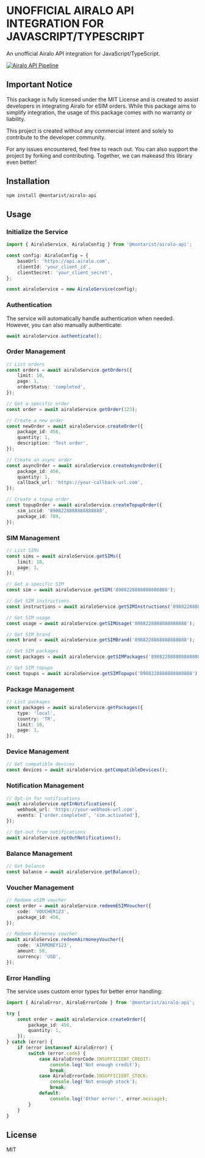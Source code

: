 # UNOFFICIAL AIRALO API INTEGRATION FOR JAVASCRIPT/TYPESCRIPT

An unofficial Airalo API integration for JavaScript/TypeScript.

[![Airalo API Pipeline](https://github.com/montarist/airalo-api/actions/workflows/pipeline.yml/badge.svg)](https://github.com/montarist/airalo-api/actions/workflows/pipeline.yml)

## Important Notice

This package is fully licensed under the MIT License and is created to assist developers in integrating Airalo for eSIM orders. While this package aims to simplify integration, the usage of this package comes with no warranty or liability.

This project is created without any commercial intent and solely to contribute to the developer community.

For any issues encountered, feel free to reach out. You can also support the project by forking and contributing. Together, we can makeasd this library even better!

## Installation

```bash
npm install @montarist/airalo-api
```

## Usage

### Initialize the Service

```typescript
import { AiraloService, AiraloConfig } from '@montarist/airalo-api';

const config: AiraloConfig = {
	baseUrl: 'https://api.airalo.com',
	clientId: 'your_client_id',
	clientSecret: 'your_client_secret',
};

const airaloService = new AiraloService(config);
```

### Authentication

The service will automatically handle authentication when needed. However, you can also manually authenticate:

```typescript
await airaloService.authenticate();
```

### Order Management

```typescript
// List orders
const orders = await airaloService.getOrders({
	limit: 10,
	page: 1,
	orderStatus: 'completed',
});

// Get a specific order
const order = await airaloService.getOrder(123);

// Create a new order
const newOrder = await airaloService.createOrder({
	package_id: 456,
	quantity: 1,
	description: 'Test order',
});

// Create an async order
const asyncOrder = await airaloService.createAsyncOrder({
	package_id: 456,
	quantity: 1,
	callback_url: 'https://your-callback-url.com',
});

// Create a topup order
const topupOrder = await airaloService.createTopupOrder({
	sim_iccid: '8988228888888888888',
	package_id: 789,
});
```

### SIM Management

```typescript
// List SIMs
const sims = await airaloService.getSIMs({
	limit: 10,
	page: 1,
});

// Get a specific SIM
const sim = await airaloService.getSIM('8988228888888888888');

// Get SIM instructions
const instructions = await airaloService.getSIMInstructions('8988228888888888888');

// Get SIM usage
const usage = await airaloService.getSIMUsage('8988228888888888888');

// Get SIM brand
const brand = await airaloService.getSIMBrand('8988228888888888888');

// Get SIM packages
const packages = await airaloService.getSIMPackages('8988228888888888888');

// Get SIM topups
const topups = await airaloService.getSIMTopups('8988228888888888888');
```

### Package Management

```typescript
// List packages
const packages = await airaloService.getPackages({
	type: 'local',
	country: 'TR',
	limit: 10,
	page: 1,
});
```

### Device Management

```typescript
// Get compatible devices
const devices = await airaloService.getCompatibleDevices();
```

### Notification Management

```typescript
// Opt-in for notifications
await airaloService.optInNotifications({
	webhook_url: 'https://your-webhook-url.com',
	events: ['order.completed', 'sim.activated'],
});

// Opt-out from notifications
await airaloService.optOutNotifications();
```

### Balance Management

```typescript
// Get balance
const balance = await airaloService.getBalance();
```

### Voucher Management

```typescript
// Redeem eSIM voucher
const order = await airaloService.redeemESIMVoucher({
	code: 'VOUCHER123',
	package_id: 456,
});

// Redeem Airmoney voucher
await airaloService.redeemAirmoneyVoucher({
	code: 'AIRMONEY123',
	amount: 50,
	currency: 'USD',
});
```

### Error Handling

The service uses custom error types for better error handling:

```typescript
import { AiraloError, AiraloErrorCode } from '@montarist/airalo-api';

try {
	const order = await airaloService.createOrder({
		package_id: 456,
		quantity: 1,
	});
} catch (error) {
	if (error instanceof AiraloError) {
		switch (error.code) {
			case AiraloErrorCode.INSUFFICIENT_CREDIT:
				console.log('Not enough credit');
				break;
			case AiraloErrorCode.INSUFFICIENT_STOCK:
				console.log('Not enough stock');
				break;
			default:
				console.log('Other error:', error.message);
		}
	}
}
```

## License

MIT
